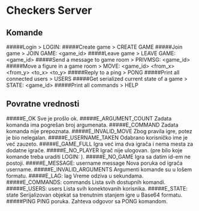 Checkers Server
=============

Komande
----------------
#####Login
	> LOGIN: <username>
#####Create game
	> CREATE GAME
#####Join game
	> JOIN GAME: <game_id>
#####Leave game
	> LEAVE GAME: <game_id>
#####Send a message to game room
	> PRIVMSG: <game_id> <message>
#####Move a figure in a game room
	> MOVE: <game_id> <from_x> <from_y> <to_x> <to_y> <eaten>
#####Reply to a ping
	> PONG
#####Print all connected users
	> USERS
#####Get serialized current state of a game
	> STATE: <game_id>
#####Print all commands
	> HELP

Povratne vrednosti
-----------
#####E_OK
	Sve je prošlo ok.
#####E_ARGUMENT_COUNT 
	Zadata komanda ima pogrešan broj argumenata.
#####E_COMMAND
	Zadata komanda nije prepoznata. 
#####E_INVALID_MOVE
	Zbog pravila igre, potez je bio nelegalan.
#####E_USERNAME_TAKEN
	Odabrano korisničko ime je već zauzeto.
#####E_GAME_FULL
	Igra već ima dva igrača i nema mesta za dodatne igrače.
#####E_NO_PLAYER
	Igrač nije ulogovan. (pre bilo koje komande treba uraditi LOGIN: <ime>).
#####E_NO_GAME
	Igra sa datim id-em ne postoji.
#####E_MESSAGE: username message
	Nova poruka od igrača username.
#####E_INVALID_ARGUMENTS
	Argumenti komande su u lošem formatu.
#####E_LAG: lag
	Vreme odziva u sekundama.
#####E_COMMANDS: commands
	Lista svih dostupnih komandi.
#####E_USERS: users
	Lista svih konektovanih korisnika.
#####E_STATE: state
	Serijalizovan objekat sa trenutnim stanjem igre u Base64 formatu.
#####PING
	PING poruka. Zahteva odgovor sa PONG komandom.
